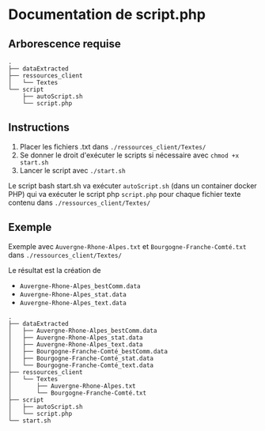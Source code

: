 # Documentation de script.php

## Arborescence requise

```
.
├── dataExtracted
├── ressources_client
│   └── Textes
└── script
    ├── autoScript.sh
    └── script.php
```

## Instructions

1. Placer les fichiers .txt dans `./ressources_client/Textes/`
2. Se donner le droit d'exécuter le scripts si nécessaire avec `chmod +x start.sh`
3. Lancer le script avec `./start.sh`

Le script bash start.sh va exécuter `autoScript.sh` (dans un container docker PHP) qui va exécuter le script php `script.php` pour chaque fichier texte contenu dans `./ressources_client/Textes/`

## Exemple

Exemple avec `Auvergne-Rhone-Alpes.txt` et `Bourgogne-Franche-Comté.txt` dans `./ressources_client/Textes/`

Le résultat est la création de 
* `Auvergne-Rhone-Alpes_bestComm.data`
* `Auvergne-Rhone-Alpes_stat.data`
* `Auvergne-Rhone-Alpes_text.data`

```
.
├── dataExtracted
│   ├── Auvergne-Rhone-Alpes_bestComm.data
│   ├── Auvergne-Rhone-Alpes_stat.data
│   ├── Auvergne-Rhone-Alpes_text.data
│   ├── Bourgogne-Franche-Comté_bestComm.data
│   ├── Bourgogne-Franche-Comté_stat.data
│   └── Bourgogne-Franche-Comté_text.data
├── ressources_client
│   └── Textes
│       ├── Auvergne-Rhone-Alpes.txt
│       └── Bourgogne-Franche-Comté.txt
├── script
│   ├── autoScript.sh
│   └── script.php
└── start.sh
```
